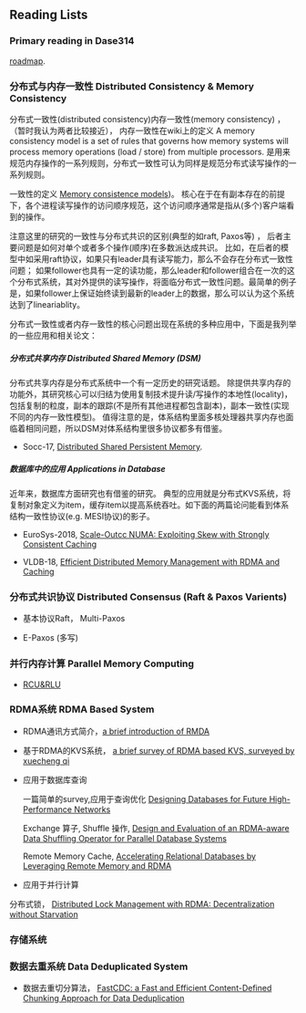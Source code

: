 ## Reading Lists

### Primary reading in Dase314

[roadmap](http://note.youdao.com/noteshare?id=8295f97258144fbedf30b55216369271&sub=WEB11c0885aac4a1eb71fbd5a83e14ff4a8).

### 分布式与内存一致性  Distributed Consistency & Memory Consistency

分布式一致性(distributed consistency)内存一致性(memory consistency) ，（暂时我认为两者比较接近）， 内存一致性在wiki上的定义 A memory consistency model is a set of rules that governs how memory systems will process memory operations (load / store) from multiple processors. 是用来规范内存操作的一系列规则，分布式一致性可认为同样是规范分布式读写操作的一系列规则。

一致性的定义 [Memory consistence models](https://people.cs.pitt.edu/~jacklange/teaching/cs2510-f15/obsolete_lectures/07.2-Consistency%20Models.pdf))。 核心在于在有副本存在的前提下，各个进程读写操作的访问顺序规范，这个访问顺序通常是指从(多个)客户端看到的操作。

注意这里的研究的一致性与分布式共识的区别(典型的如raft, Paxos等) ， 后者主要问题是如何对单个或者多个操作(顺序)在多数派达成共识。 比如，在后者的模型中如采用raft协议，如果只有leader具有读写能力，那么不会存在分布式一致性问题； 如果follower也具有一定的读功能，那么leader和follower组合在一次的这个分布式系统，其对外提供的读写操作，将面临分布式一致性问题。最简单的例子是，如果follower上保证始终读到最新的leader上的数据，那么可以认为这个系统达到了lineariablity。 

分布式一致性或者内存一致性的核心问题出现在系统的多种应用中，下面是我列举的一些应用和相关论文：

##### 分布式共享内存 Distributed Shared Memory (DSM)

 分布式共享内存是分布式系统中一个有一定历史的研究话题。 除提供共享内存的功能外，其研究核心可以归结为使用复制技术提升读/写操作的本地性(locality)，包括复制的粒度，副本的跟踪(不是所有其他进程都包含副本)，副本一致性(实现不同的内存一致性模型)。 值得注意的是，体系结构里面多核处理器共享内存也面临着相同问题，所以DSM对体系结构里很多协议都多有借鉴。
 
 * Socc-17,  [Distributed Shared Persistent Memory](https://engineering.purdue.edu/WukLab/hotpot-socc17.pdf).
 
##### 数据库中的应用 Applications in Database
 
近年来，数据库方面研究也有借鉴的研究。 典型的应用就是分布式KVS系统，将复制对象定义为item，缓存item以提高系统吞吐。如下面的两篇论问能看到体系结构一致性协议(e.g. MESI协议)的影子。
 
* EuroSys-2018,  [Scale-Outcc NUMA: Exploiting Skew with Strongly Consistent Caching](http://homepages.inf.ed.ac.uk/s1372211/pub/eurosys18.pdf) 

* VLDB-18, [Efficient Distributed Memory Management with RDMA and
Caching](http://www.vldb.org/pvldb/vol11/p1604-cai.pdf)

### 分布式共识协议 Distributed Consensus (Raft & Paxos Varients)

* 基本协议Raft， Multi-Paxos

* E-Paxos (多写)


### 并行内存计算 Parallel Memory Computing

 * [RCU&RLU](https://blog.acolyer.org/2015/10/27/read-log-update-a-lightweight-synchronization-mechanism-for-concurrent-programming/)


### RDMA系统 RDMA Based System

* RDMA通讯方式简介，[a brief introduction of RMDA](rdma_introduction.md)

* 基于RDMA的KVS系统， [a brief survey of RDMA based KVS, surveyed by xuecheng qi](rdma_kvs.md)


* 应用于数据库查询
   
  一篇简单的survey,应用于查询优化 [Designing Databases for Future High-Performance Networks](https://htor.inf.ethz.ch/publications/img/barthels-databases-for-hpc-networks.pdf)
     
  Exchange 算子, Shuffle 操作, [Design and Evaluation of an RDMA-aware Data
Shuffling Operator for Parallel Database Systems](https://web.cse.ohio-state.edu/~blanas.2/files/eurosys2017_rdmashuffling.pdf)
       
  Remote Memory Cache, [Accelerating Relational Databases by Leveraging Remote
Memory and RDMA](http://www.audentia-gestion.fr/MICROSOFT/p416-li.pdf)

* 应用于并行计算

 分布式锁， [Distributed Lock Management with RDMA: Decentralization without Starvation ](https://www.mosharaf.com/wp-content/uploads/dslr-sigmod18.pdf)

### 存储系统

  

### 数据去重系统 Data Deduplicated System

* 数据去重切分算法， [FastCDC: a Fast and Efficient Content-Defined
Chunking Approach for Data Deduplication](https://www.usenix.org/system/files/conference/atc16/atc16-paper-xia.pdf)







